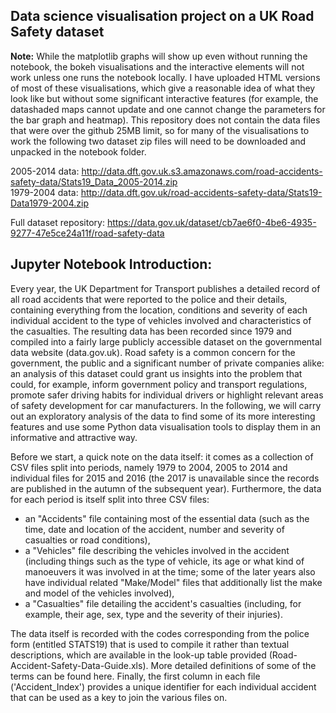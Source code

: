 Data science visualisation project on a UK Road Safety dataset
-----

**Note:** While the matplotlib graphs will show up even without running the notebook, the bokeh visualisations and the interactive elements will not work unless one runs the notebook locally. I have uploaded HTML versions of most of these visualisations, which give a reasonable idea of what they look like but without some significant interactive features (for example, the datashaded maps cannot update and one cannot change the parameters for the bar graph and heatmap). This repository does not contain the data files that were over the github 25MB limit, so for many of the visualisations to work the following two dataset zip files will need to be downloaded and unpacked in the notebook folder.

2005-2014 data: http://data.dft.gov.uk.s3.amazonaws.com/road-accidents-safety-data/Stats19_Data_2005-2014.zip     
1979-2004 data: http://data.dft.gov.uk/road-accidents-safety-data/Stats19-Data1979-2004.zip

Full dataset repository: https://data.gov.uk/dataset/cb7ae6f0-4be6-4935-9277-47e5ce24a11f/road-safety-data

Jupyter Notebook Introduction:
-----

Every year, the UK Department for Transport publishes a detailed record of all road accidents that were reported to the police and their details, containing everything from the location, conditions and severity of each individual accident to the type of vehicles involved and characteristics of the casualties. The resulting data has been recorded since 1979 and compiled into a fairly large publicly accessible dataset on the governmental data website (data.gov.uk). Road safety is a common concern for the government, the public and a significant number of private companies alike: an analysis of this dataset could grant us insights into the problem that could, for example, inform government policy and transport regulations, promote safer driving habits for individual drivers or highlight relevant areas of safety development for car manufacturers. In the following, we will carry out an exploratory analysis of the data to find some of its more interesting features and use some Python data visualisation tools to display them in an informative and attractive way.

Before we start, a quick note on the data itself: it comes as a collection of CSV files split into periods, namely 1979 to 2004, 2005 to 2014 and individual files for 2015 and 2016 (the 2017 is unavailable since the records are published in the autumn of the subsequent year). Furthermore, the data for each period is itself split into three CSV files:

* an "Accidents" file containing most of the essential data (such as the time, date and location of the accident, number and severity of casualties or road conditions),
* a "Vehicles" file describing the vehicles involved in the accident (including things such as the type of vehicle, its age or what kind of manoeuvers it was involved in at the time; some of the later years also have individual related "Make/Model" files that additionally list the make and model of the vehicles involved),
* a "Casualties" file detailing the accident's casualties (including, for example, their age, sex, type and the severity of their injuries).

The data itself is recorded with the codes corresponding from the police form (entitled STATS19) that is used to compile it rather than textual descriptions, which are available in the look-up table provided (Road-Accident-Safety-Data-Guide.xls). More detailed definitions of some of the terms can be found here. Finally, the first column in each file ('Accident_Index') provides a unique identifier for each individual accident that can be used as a key to join the various files on.
